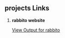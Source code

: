 ## projects Links

1. **rabbito website**

   [View Output for rabbito](https://abstowhid.github.io/test/rabbito-website-fz/)
